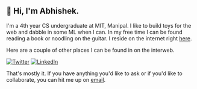 ## 👋 Hi, I'm Abhishek.

I'm a 4th year CS undergraduate at MIT, Manipal. I like to build toys for the web and dabble in some ML when I can. In my free time I can be found reading a book or noodling on the guitar. I reside on the internet right [here](https://databhishek.me).

Here are a couple of other places I can be found in on the interweb.

<a href="https://twitter.com/databhishek"><img src="https://img.shields.io/twitter/follow/databhishek?label=Twitter&style=social" alt="Twitter"></a>
<a href="https://www.linkedin.com/in/databhishek"><img src="https://img.shields.io/badge/LinkedIn--_.svg?style=social&logo=linkedin" alt="LinkedIn"></a>

That's mostly it. If you have anything you'd like to ask or if you'd like to collaborate, you can hit me up on [email](mailto:abhi.aryan98@gmail.com).
